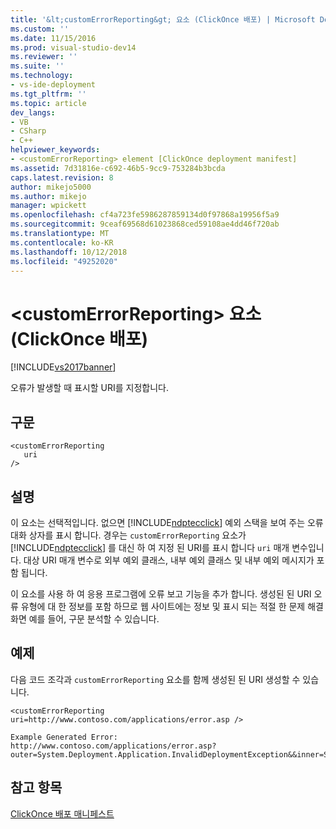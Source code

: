 ```yaml
---
title: '&lt;customErrorReporting&gt; 요소 (ClickOnce 배포) | Microsoft Docs'
ms.custom: ''
ms.date: 11/15/2016
ms.prod: visual-studio-dev14
ms.reviewer: ''
ms.suite: ''
ms.technology:
- vs-ide-deployment
ms.tgt_pltfrm: ''
ms.topic: article
dev_langs:
- VB
- CSharp
- C++
helpviewer_keywords:
- <customErrorReporting> element [ClickOnce deployment manifest]
ms.assetid: 7d31816e-c692-46b5-9cc9-753284b3bcda
caps.latest.revision: 8
author: mikejo5000
ms.author: mikejo
manager: wpickett
ms.openlocfilehash: cf4a723fe5986287859134d0f97868a19956f5a9
ms.sourcegitcommit: 9ceaf69568d61023868ced59108ae4dd46f720ab
ms.translationtype: MT
ms.contentlocale: ko-KR
ms.lasthandoff: 10/12/2018
ms.locfileid: "49252020"
---
```

# <a name="ltcustomerrorreportinggt-element-clickonce-deployment"></a>&lt;customErrorReporting&gt; 요소 (ClickOnce 배포)
[!INCLUDE[vs2017banner](../includes/vs2017banner.md)]

오류가 발생할 때 표시할 URI를 지정합니다.  
  
## <a name="syntax"></a>구문  
  
```  
<customErrorReporting  
   uri  
/>  
```  
  
## <a name="remarks"></a>설명  
 이 요소는 선택적입니다. 없으면 [!INCLUDE[ndptecclick](../includes/ndptecclick-md.md)] 예외 스택을 보여 주는 오류 대화 상자를 표시 합니다. 경우는 `customErrorReporting` 요소가 [!INCLUDE[ndptecclick](../includes/ndptecclick-md.md)] 를 대신 하 여 지정 된 URI를 표시 합니다 `uri` 매개 변수입니다. 대상 URI 매개 변수로 외부 예외 클래스, 내부 예외 클래스 및 내부 예외 메시지가 포함 됩니다.  
  
 이 요소를 사용 하 여 응용 프로그램에 오류 보고 기능을 추가 합니다. 생성된 된 URI 오류 유형에 대 한 정보를 포함 하므로 웹 사이트에는 정보 및 표시 되는 적절 한 문제 해결 화면 예를 들어, 구문 분석할 수 있습니다.  
  
## <a name="example"></a>예제  
 다음 코드 조각과 `customErrorReporting` 요소를 함께 생성된 된 URI 생성할 수 있습니다.  
  
```  
<customErrorReporting uri=http://www.contoso.com/applications/error.asp />  
  
Example Generated Error:  
http://www.contoso.com/applications/error.asp? outer=System.Deployment.Application.InvalidDeploymentException&&inner=System.Deployment.Application.InvalidDeploymentException&&msg=The%20application%20manifest%20is%20signed,%20but%20the%20deployment%20manifest%20is%20unsigned.%20Both%20manifests%20must%20be%20either%20signed%20or%20unsigned.  
```  
  
## <a name="see-also"></a>참고 항목  
 [ClickOnce 배포 매니페스트](../deployment/clickonce-deployment-manifest.md)



